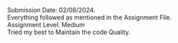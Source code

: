 Submission Date: 02/08/2024. <br/>
Everything followed as mentioned in the Assignment File. <br/>
Assignment Level: Medium <br/>
Tried my best to Maintain the code Quality. <br/>
